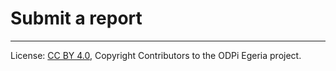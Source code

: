 <!-- SPDX-License-Identifier: CC-BY-4.0 -->
<!-- Copyright Contributors to the ODPi Egeria project. -->

# Submit a report

----
License: [CC BY 4.0](https://creativecommons.org/licenses/by/4.0/),
Copyright Contributors to the ODPi Egeria project.